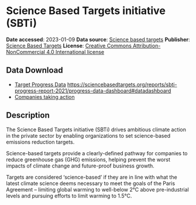 # Science Based Targets initiative (SBTi)

**Date accessed**: 2023-01-09
**Data source**: [Science based targets](https://sciencebasedtargets.org/companies-taking-action#table)
**Publisher**: [Science Based Targets](https://sciencebasedtargets.org/)
**License**: [Creative Commons Attribution-NonCommercial 4.0 International license](https://creativecommons.org/licenses/by/4.0/)

## Data Download
- [Target Progress Data](https://sciencebasedtargets.org/reports/sbti-progress-report-2021/progress-data-dashboard#datadashboard)
https://sciencebasedtargets.org/reports/sbti-progress-report-2021/progress-data-dashboard#datadashboard
- [Companies taking action](https://sciencebasedtargets.org/companies-taking-action)

## Description
The Science Based Targets initiative (SBTi) drives ambitious climate action in the private sector by enabling organizations to set science-based emissions reduction targets.

Science-based targets provide a clearly-defined pathway for companies to reduce greenhouse gas (GHG) emissions, helping prevent the worst impacts of climate change and future-proof business growth.

Targets are considered ‘science-based’ if they are in line with what the latest climate science deems necessary to meet the goals of the Paris Agreement – limiting global warming to well-below 2°C above pre-industrial levels and pursuing efforts to limit warming to 1.5°C.
